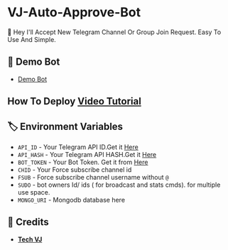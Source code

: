 # VJ-Auto-Approve-Bot
👾 Hey I'll Accept New Telegram Channel Or Group Join Request. Easy To Use And Simple.

## 🚀 Demo Bot
- [Demo Bot](https://youtube.com/@TechVJ)

## How To Deploy [Video Tutorial](https://youtu.be/M76T4pKm6ks)

## 🏷 Environment Variables
  - `API_ID` - Your Telegram API ID.Get it [Here](my.telegram.org)
  - `API_HASH` - Your Telegram API HASH.Get it [Here](my.telegram.org)
  - `BOT_TOKEN` - Your Bot Token. Get it from [Here](https://t.me/BotFather)
  - `CHID` - Your Force subscribe channel id 
  - `FSUB` - Force subscribe channel username without `@`
  - `SUDO` - bot owners Id/ ids ( for broadcast and stats cmds). for multiple use space.
  - `MONGO_URI` - Mongodb database here
  
## 💫 Credits
 
 - <b>[Tech VJ](https://youtube.com/@Tech_VJ)</b>
